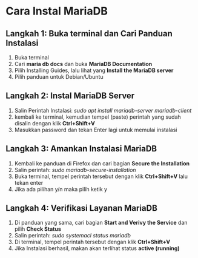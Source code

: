 # Cara Instal MariaDB
## Langkah 1: Buka terminal dan Cari Panduan Instalasi
1. Buka terminal
2. Cari **maria db docs** dan buka **MariaDB Documentation**
3. Pilih Installing Guides, lalu lihat yang **Install the MariaDB server**
4. Pilih panduan untuk Debian/Ubuntu

## Langkah 2: Instal MariaDB Server
1. Salin Perintah Instalasi: *sudo apt install mariadb-server mariadb-client*
2. kembali ke terminal, kemudian tempel (paste) perintah yang sudah disalin dengan klik **Ctrl+Shift+V**
3. Masukkan password dan tekan Enter lagi untuk memulai instalasi

## Langkah 3: Amankan Instalasi MariaDB
1. Kembali ke panduan di Firefox dan cari bagian **Secure the Installation**
2. Salin perintah: *sudo mariadb-secure-installation*
3. Buka terminal, tempel perintah tersebut dengan klik **Ctrl+Shift+V** lalu tekan enter
4. Jika ada pilihan y/n maka pilih ketik y

## Langkah 4: Verifikasi Layanan MariaDB
1. Di panduan yang sama, cari bagian **Start and Verivy the Service** dan pilih **Check Status**
2. Salin perintah: *sudo systemacl status mariadb*
3. Di terminal, tempel perintah tersebut dengan klik **Ctrl+Shift+V**
4. Jika Instalasi berhasil, makan akan terlihat status **active (running)**